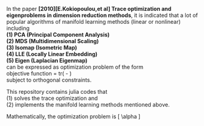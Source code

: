 In the paper **[2010][E.Kokiopoulou,et al] Trace optimization and eigenproblems in dimension reduction methods**, it is indicated that a lot of popular algorithms of manifold learning methods (linear or nonlinear) including <br>
**(1) PCA (Principal Component Analysis) <br>
(2) MDS (Multidimensional Scaling) <br>
(3) Isomap (Isometric Map) <br>
(4) LLE (Locally Linear Embedding) <br>
(5) Eigen (Laplacian Eigenmap) <br>**
can be expressed as optimization problem of the form <br>
objective function = tr( - ) <br>
subject to orthogonal constraints.

This repository contains julia codes that <br>
(1) solves the trace optimization and <br>
(2) implements the manifold learning methods mentioned above. 

Mathematically, the optimization problem is
\[
\alpha
\]

